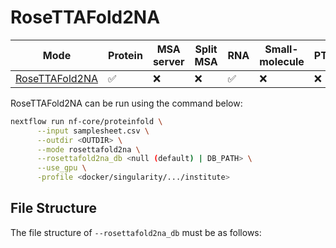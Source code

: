 # RoseTTAFold2NA

| Mode                                                             | Protein | MSA server | Split MSA | RNA | Small-molecule | PTM  | Constraints | pLM |
|------------------------------------------------------------------|---------|------------|-----------|-----|----------------|------|-------------|-----|
| [RoseTTAFold2NA](https://github.com/uw-ipd/RoseTTAFold2NA)       |   ✅   |     ❌     |    ❌    | ✅  |       ❌       |  ❌ |     ❌     |  ❌ |

RoseTTAFold2NA can be run using the command below:

```bash
nextflow run nf-core/proteinfold \
      --input samplesheet.csv \
      --outdir <OUTDIR> \
      --mode rosettafold2na \
      --rosettafold2na_db <null (default) | DB_PATH> \
      --use_gpu \
      -profile <docker/singularity/.../institute>
```

## File Structure

The file structure of `--rosettafold2na_db` must be as follows: